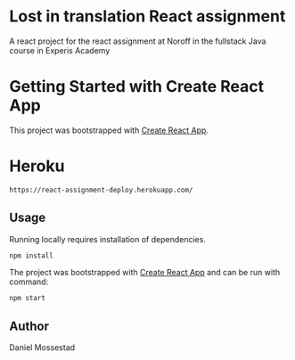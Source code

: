 # Lost in translation React assignment

A react project for the react assignment at Noroff in the fullstack Java course in Experis Academy

# Getting Started with Create React App

This project was bootstrapped with [Create React App](https://github.com/facebook/create-react-app).

# Heroku



```bash
https://react-assignment-deploy.herokuapp.com/
```

## Usage

Running locally requires installation of dependencies.

```bash
npm install
```

The project was bootstrapped with [Create React App](https://github.com/facebook/create-react-app) and can be run with command:

```bash
npm start
```

## Author

Daniel Mossestad
